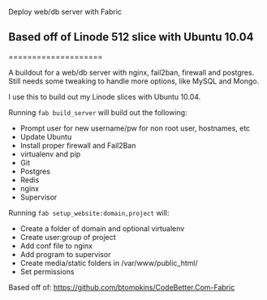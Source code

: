 Deploy web/db server with Fabric
## Based off of Linode 512 slice with Ubuntu 10.04
====================

A buildout for a web/db server with nginx, fail2ban, firewall and postgres. Still needs some tweaking to handle more options, like MySQL and Mongo.

I use this to build out my Linode slices with Ubuntu 10.04.

Running `fab build_server` will build out the following:
* Prompt user for new username/pw for non root user, hostnames, etc
* Update Ubuntu
* Install proper firewall and Fail2Ban
* virtualenv and pip
* Git
* Postgres
* Redis
* nginx
* Supervisor

Running `fab setup_website:domain,project` will:
* Create a folder of domain and optional virtualenv
* Create user:group of project
* Add conf file to nginx
* Add program to supervisor
* Create media/static folders in /var/www/public_html/
* Set permissions

Based off of: https://github.com/btompkins/CodeBetter.Com-Fabric